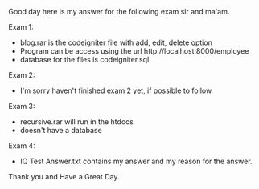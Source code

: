 Good day here is my answer for the following exam sir and ma'am.

Exam 1:
- blog.rar is the codeigniter file with add, edit, delete option
- Program can be access using the url http://localhost:8000/employee
- database for the files is codeigniter.sql 


Exam 2:
- I'm sorry haven't finished exam 2 yet, if possible to follow.

Exam 3:
- recursive.rar will run in the htdocs 
-  doesn't have a database

Exam 4: 
- IQ Test Answer.txt contains my answer and my reason for the answer.

Thank you and Have a Great Day.
